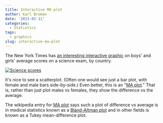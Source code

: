 ```yaml
---
title: Interactive MA plot
author: Karl Broman
date: '2013-02-11'
categories:
  - Statistics
tags:
  - graphics
slug: interactive-ma-plot
---
```


The New York Times has [an interesting interactive graphic](https://tinyurl.com/aqa9wum) on boys' and girls' average scores on a science exam, by country.

[![Science scores](https://kbroman.files.wordpress.com/2013/02/science_scores.png)](https://tinyurl.com/aqa9wum)

It's nice to see a scatterplot. (Often one would see just a bar plot, with female and male bars side-by-side.) Even better, this is an "[MA plot](https://en.wikipedia.org/wiki/MA_plot)." That is, rather than just plot males vs females, they show the difference vs the average.

The wikipedia entry for [MA plot](https://en.wikipedia.org/wiki/MA_plot) says such a plot of difference vs average is in medical statistics known as a [Bland-Altman plot](https://en.wikipedia.org/wiki/Bland-Altman_plot) and in other fields is known as a Tukey mean-difference plot.
